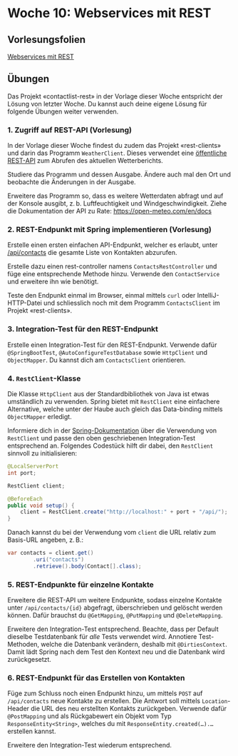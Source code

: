 # Woche 10: Webservices mit REST

## Vorlesungsfolien

[Webservices mit REST](Webservices%20mit%20REST.pdf)


## Übungen

Das Projekt «contactlist-rest» in der Vorlage dieser Woche entspricht der Lösung von letzter Woche. Du kannst auch deine eigene Lösung für folgende Übungen weiter verwenden.


### 1. Zugriff auf REST-API (Vorlesung)

In der Vorlage dieser Woche findest du zudem das Projekt «rest-clients» und darin das Programm `WeatherClient`. Dieses verwendet eine [öffentliche REST-API](https://open-meteo.com/) zum Abrufen des aktuellen Wetterberichts.

Studiere das Programm und dessen Ausgabe. Ändere auch mal den Ort und beobachte die Änderungen in der Ausgabe.

Erweitere das Programm so, dass es weitere Wetterdaten abfragt und auf der Konsole ausgibt, z. b. Luftfeuchtigkeit und Windgeschwindigkeit. Ziehe die Dokumentation der API zu Rate: https://open-meteo.com/en/docs


### 2. REST-Endpunkt mit Spring implementieren (Vorlesung)

Erstelle einen ersten einfachen API-Endpunkt, welcher es erlaubt, unter [/api/contacts](http://localhost:8080/api/contacts) die gesamte Liste von Kontakten abzurufen.

Erstelle dazu einen rest-controller namens `ContactsRestController` und füge eine entsprechende Methode hinzu. Verwende den `ContactService` und erweitere ihn wie benötigt.

Teste den Endpunkt einmal im Browser, einmal mittels `curl` oder IntelliJ-HTTP-Datei und schliesslich noch mit dem Programm `ContactsClient` im Projekt «rest-clients».


### 3. Integration-Test für den REST-Endpunkt

Erstelle einen Integration-Test für den REST-Endpunkt. Verwende dafür `@SpringBootTest`, `@AutoConfigureTestDatabase` sowie `HttpClient` und `ObjectMapper`. Du kannst dich am `ContactsClient` orientieren.


### 4. `RestClient`-Klasse

Die Klasse `HttpClient` aus der Standardbibliothek von Java ist etwas umständlich zu verwenden. Spring bietet mit `RestClient` eine einfachere Alternative, welche unter der Haube auch gleich das Data-binding mittels `ObjectMapper` erledigt.

Informiere dich in der [Spring-Dokumentation](https://docs.spring.io/spring-framework/reference/integration/rest-clients.html#rest-restclient) über die Verwendung von `RestClient` und passe den oben geschriebenen Integration-Test entsprechend an. Folgendes Codestück hilft dir dabei, den `RestClient` sinnvoll zu initialisieren:

```java
@LocalServerPort
int port;

RestClient client;

@BeforeEach
public void setup() {
    client = RestClient.create("http://localhost:" + port + "/api/");
}
```

Danach kannst du bei der Verwendung vom `client` die URL relativ zum Basis-URL angeben, z. B.:

```java
var contacts = client.get()
        .uri("contacts")
        .retrieve().body(Contact[].class);
```


### 5. REST-Endpunkte für einzelne Kontakte

Erweitere die REST-API um weitere Endpunkte, sodass einzelne Kontakte unter `/api/contacts/{id}` abgefragt, überschrieben und gelöscht werden können. Dafür brauchst du `@GetMapping`, `@PutMapping` und `@DeleteMapping`.

Erweitere den Integration-Test entsprechend. Beachte, dass per Default dieselbe Testdatenbank für _alle_ Tests verwendet wird. Annotiere Test-Methoden, welche die Datenbank verändern, deshalb mit `@DirtiesContext`. Damit lädt Spring nach dem Test den Kontext neu und die Datenbank wird zurückgesetzt.


### 6. REST-Endpunkt für das Erstellen von Kontakten

Füge zum Schluss noch einen Endpunkt hinzu, um mittels `POST` auf `/api/contacts` neue Kontakte zu erstellen. Die Antwort soll mittels `Location`-Header die URL des neu erstellten Kontakts zurückgeben. Verwende dafür `@PostMapping` und als Rückgabewert ein Objekt vom Typ `ResponseEntity<String>`, welches du mit `ResponseEntity.created(…).…` erstellen kannst.

Erweitere den Integration-Test wiederum entsprechend.